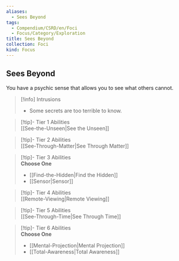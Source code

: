 ```yaml
---
aliases:
  - Sees Beyond
tags:
  - Compendium/CSRD/en/Foci
  - Focus/Category/Exploration
title: Sees Beyond
collection: Foci
kind: Focus
---
```

## Sees Beyond  
You have a psychic sense that allows you to see what others cannot.  

>[!info] Intrusions  
>- Some secrets are too terrible to know.  


>[!tip]- Tier 1 Abilities  
> [[See-the-Unseen|See the Unseen]]  


>[!tip]- Tier 2 Abilities  
> [[See-Through-Matter|See Through Matter]]  


>[!tip]- Tier 3 Abilities  
> **Choose One**  
>- [[Find-the-Hidden|Find the Hidden]]  
>- [[Sensor|Sensor]]  


>[!tip]- Tier 4 Abilities  
> [[Remote-Viewing|Remote Viewing]]  


>[!tip]- Tier 5 Abilities  
> [[See-Through-Time|See Through Time]]  


>[!tip]- Tier 6 Abilities  
> **Choose One**  
>- [[Mental-Projection|Mental Projection]]  
>- [[Total-Awareness|Total Awareness]]
